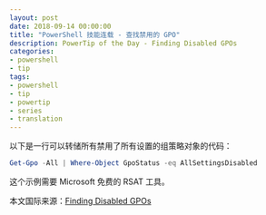 ```yaml
---
layout: post
date: 2018-09-14 00:00:00
title: "PowerShell 技能连载 - 查找禁用的 GPO"
description: PowerTip of the Day - Finding Disabled GPOs
categories:
- powershell
- tip
tags:
- powershell
- tip
- powertip
- series
- translation
---
```

以下是一行可以转储所有禁用了所有设置的组策略对象的代码：

```powershell
Get-Gpo -All | Where-Object GpoStatus -eq AllSettingsDisabled
```

这个示例需要 Microsoft 免费的 RSAT 工具。

<!--more-->
本文国际来源：[Finding Disabled GPOs](http://community.idera.com/powershell/powertips/b/tips/posts/finding-disabled-gpos)
